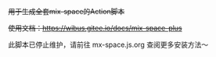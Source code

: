 ~~用于生成全套mix-space的Action脚本~~

~~使用文档：https://wibus.gitee.io/docs/mix-space-plus~~

此脚本已停止维护，请前往 mx-space.js.org 查阅更多安装方法～
